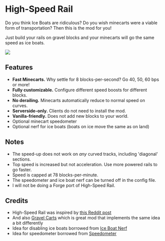# High-Speed Rail

Do you think Ice Boats are ridiculous?  Do you wish minecarts were a viable form of transportation?  Then this is the mod for you!

Just build your rails on gravel blocks and your minecarts will go the same speed as ice boats.

![](https://github.com/pcal43/highspeed-rail/blob/main/etc/screenshot-40bps-small.png?raw=true)

## Features

* **Fast Minecarts.**  Why settle for 8 blocks-per-second?  Go 40, 50, 60 bps or more!
* **Fully customizable.**  Configure different speed boosts for different blocks.
* **No derailing.** Minecarts automatically reduce to normal speed on curves.
* **Serverside-only.**  Clients do not need to install the mod.
* **Vanilla-friendly.**  Does not add new blocks to your world.
* Optional minecart speedometer
* Optional nerf for ice boats (boats on ice move the same as on land)


## Notes

* The speed-up does not work on *any* curved tracks, including 'diagonal' sections.
* Top speed is increased but not acceleration.  Use more powered rails to go faster.
* Speed is capped at 78 blocks-per-minute.
* The speedometer and ice boat nerf can be turned off in the config file.
* I will not be doing a Forge port of High-Speed Rail.


## Credits

* High-Speed Rail was inspired by [this Reddit post](https://www.reddit.com/r/minecraftsuggestions/comments/czljdy/minecart_speed_increases_when_gravel_is_put_under/)
* And also [Gravel Carts](https://modrinth.com/mod/gravel_carts) which is great mod that implements the same idea a bit differently
* Idea for disabling ice boats borrowed from [Ice Boat Nerf](https://www.curseforge.com/minecraft/mc-mods/ice-boat-nerf)
* Idea for speedometer borrowed from [Speedometer](https://www.curseforge.com/minecraft/mc-mods/speedometer)
